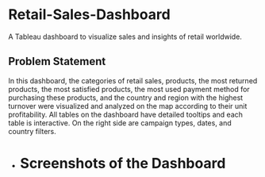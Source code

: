 # Retail-Sales-Dashboard
A Tableau dashboard to visualize sales and insights of retail worldwide.


## Problem Statement

In this dashboard, the categories of retail sales, products, the most returned products, the most satisfied products, the most used payment method for purchasing these products, and the country and region with the highest turnover were visualized and analyzed on the map according to their unit profitability. All tables on the dashboard have detailed tooltips and each table is interactive. On the right side are campaign types, dates, and country filters.

- # Screenshots of the Dashboard


